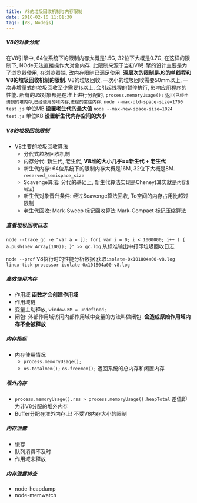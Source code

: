 ```yaml
---
title: V8的垃圾回收机制与内存限制
date: 2016-02-16 11:01:30
tags: [V8, Nodejs]
---
```


##### V8的对象分配
在V8引擎中, 64位系统下的限制内存大概是1.5G, 32位下大概是0.7G, 在这样的限制下, NOde无法直接操作大对象内存.
此限制来源于当初V8引擎的设计主要是为了浏览器使用, 在浏览器端, 改内存限制已满足使用. **深层次的限制是JS的单线程和V8的垃圾回收机制的限制**.
V8的垃圾回收, 一次小的垃圾回收需要50mm以上, 一次非增量式的垃圾回收至少需要1s以上, 会引起线程的暂停执行, 影响应用程序的性能.
所有的JS对象都是在堆上进行分配的, `process.memoryUsage();` 返回`已经申请到的堆内存`,`已经使用的堆内存`,`进程的常住内存`.
`node --max-old-space-size=1700 test.js` 单位MB **设置老生代的最大值**
`node --max-new-space-size=1024 test.js` 单位KB **设置新生代内存空间的大小**

<!-- more -->
##### V8的垃圾回收限制
- V8主要的垃圾回收算法
  - 分代式垃圾回收机制
  - 内存分代: 新生代, 老生代, **V8堆的大小几乎==新生代 + 老生代**
  - 新生代内存: 64位系统下的限制内存大概是16M, 32位下大概是8M. `reserved_semispace_size`
  - Scavenge算法: 分代的基础上, 新生代算法实现是Cheney(其实就是`内存复制法`)
  - 新生代对象晋升条件: 经过Scavenge算法回收, To空间的内存占用比超过限制
  - 老生代回收: Mark-Sweep 标记回收算法 Mark-Compact 标记压缩算法

##### 查看垃圾回收日志
`node --trace_gc -e "var a = []; for( var i = 0; i < 1000000; i++ ) { a.push(new Array(100)); }" >> gc.log` 从标准输出中打印垃圾回收日志

`node --prof` V8执行时的性能分析数据 获取`isolate-0x101804a00-v8.log`
`linux-tick-processor isolate-0x101804a00-v8.log`

##### 高效使用内存
- 作用域 **函数才会创建作用域**
- 作用域链
- 变量主动释放, `window.KM = undefined;`
- 闭包: 外部作用域访问内部作用域中变量的方法叫做闭包. **会造成原始作用域内存不会被释放**

##### 内存指标
- 内存使用情况
  - `process.memoryUsage();`
  - `os.totalmem();` `os.freemem();` 返回系统的总内存和闲置内存

##### 堆外内存
- `process.memoryUsage().rss > process.memoryUsage().heapTotal` 差值即为非V8分配的堆外内存
- Buffer分配在堆外内存上! 不受V8内存大小的限制

##### 内存泄露
- 缓存
- 队列消费不及时
- 作用域未释放

##### 内存泄露排查
- node-heapdump
- node-memwatch

